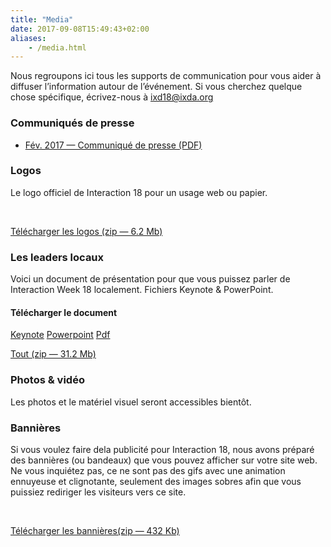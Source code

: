 ```yaml
---
title: "Media"
date: 2017-09-08T15:49:43+02:00
aliases:
    - /media.html
---
```

Nous regroupons ici tous les supports de communication pour vous aider &#224; diffuser l&rsquo;information autour de l&rsquo;&#233;v&#233;nement. Si vous cherchez quelque chose sp&#233;cifique, &#233;crivez-nous &#224; <a href="mailto:ixd18@ixda.org">ixd18@ixda.org</a>
<div class="spacer-t-b bordered-top"></div>
<h3><strong>Communiqu&#233;s de presse</strong></h3>
<ul>
  <li>
    <a href="/pdf/Interaction-18_press-release_FR.pdf" target="_blank">F&#233;v. 2017 — Communiqu&#233; de presse (PDF)</a>
  </li>
</ul>
<div class="spacer-t-b bordered-top"></div>
<h3><strong>Logos</strong></h3>
<p>Le logo officiel de Interaction&nbsp;18 pour un usage web ou papier.</p>
<br />
<p><a href="/download/Interaction-18_logos.zip" target="_blank" class="button">T&#233;l&#233;charger les logos (zip — 6.2 Mb)</a></p>
<div class="spacer-t-b bordered-top"></div>
<h3><strong>Les leaders locaux</strong></h3>
<p>Voici un document de pr&#233;sentation pour que vous puissez parler de Interaction&nbsp;Week&nbsp;18 localement. Fichiers Keynote & PowerPoint.</p>
<h4>T&#233;l&#233;charger le document</h4>
<p>
  <a href="/download/Interaction-Week-18_LocalLeader_kit.key" target="_blank" class="button button-secondary">Keynote</a>
  <a href="/download/Interaction-Week-18_LocalLeader_kit.pptx" target="_blank" class="button button-secondary">Powerpoint</a>
  <a href="/download/Interaction-Week-18_LocalLeader_kit.pdf" target="_blank" class="button button-secondary">Pdf</a>
</p>
<p>
  <a href="/download/Interaction-Week-18_LocalLeader_kit.zip" target="_blank" class="button">Tout (zip — 31.2 Mb)</a>
</p>
<div class="spacer-t-b bordered-top"></div>
<h3><strong>Photos & vid&#233;o</strong></h3>
<p>Les photos et le mat&#233;riel visuel seront accessibles bient&#244;t.</p>
<div class="spacer-t-b bordered-top"></div>
<h3><strong>Banni&#232;res</strong></h3>
<p>Si vous voulez faire dela publicit&#233; pour Interaction&nbsp;18, nous avons pr&#233;par&#233; des banni&#232;res (ou bandeaux) que vous pouvez afficher sur votre site web. Ne vous inqui&#233;tez pas, ce ne sont pas des gifs avec une animation ennuyeuse et clignotante, seulement des images sobres afin que vous puissiez rediriger les visiteurs vers ce site.</p>
<br />
<p><a href="download/Interaction-18_banners.zip" target="_blank" class="button">T&#233;l&#233;charger les banni&#232;res(zip — 432 Kb)</a></p>
